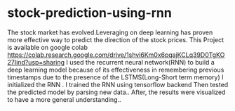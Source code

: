 # stock-prediction-using-rnn
The stock market has evolved.Leveraging on deep learning  has proven  more effective way  to predict the direction of the stock prices.
This Project  is available on google colab https://colab.research.google.com/drive/1shvi6Km0x6pqajKCLq39D0TgKO27Iind?usp=sharing
I used the recurrent neural network(RNN)  to build a deep learning model because of its effectiveness in remembering previous timestamps due to the presence of the LSTMS(Long-Short term memory)
I initialized the RNN .
I trained the RNN using tensorflow backend
Then tested the predicted model by parsing new data..
After, the results were visualized to have a more general understanding..
